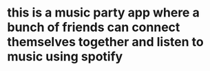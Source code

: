 # this is a music party app where a bunch of friends can connect themselves together and listen to music using spotify
